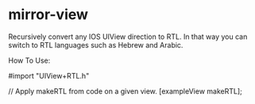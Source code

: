mirror-view
===========

Recursively convert any IOS UIView direction to RTL. In that way you can switch to RTL languages such as Hebrew and Arabic.

How To Use:

#import "UIView+RTL.h"

// Apply makeRTL from code on a given view.
[exampleView makeRTL];